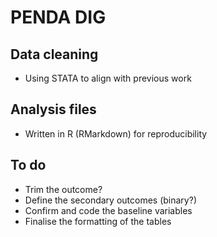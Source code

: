 # PENDA DIG 
## Data cleaning 

* Using STATA to align with previous work

## Analysis files 

* Written in R (RMarkdown) for reproducibility  

## To do 

* Trim the outcome? 
* Define the secondary outcomes (binary?)
* Confirm and code the baseline variables 
* Finalise the formatting of the tables 
